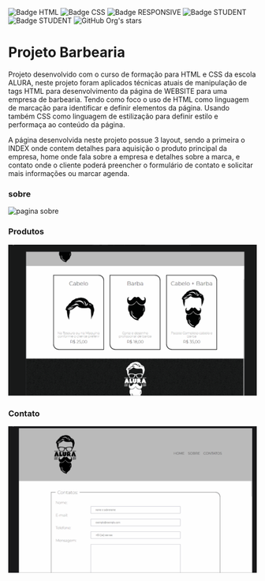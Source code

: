 ![Badge HTML](https://img.shields.io/badge/lenguage-html-red)
![Badge CSS](https://img.shields.io/badge/lenguage-css-green)
![Badge RESPONSIVE](https://img.shields.io/badge/type-responsive-yellow)
![Badge STUDENT](https://img.shields.io/badge/main-student-pink)
![Badge STUDENT](https://img.shields.io/badge/main-vercel-purple)
![GitHub Org's stars](https://img.shields.io/github/stars/camilafernanda?style=social)

# Projeto Barbearia 

Projeto desenvolvido com o curso de formação para HTML e CSS da escola ALURA, neste projeto foram aplicados técnicas atuais de manipulação de tags HTML para desenvolvimento da página de WEBSITE para uma empresa de barbearia.
Tendo como foco o uso de HTML como linguagem de marcação para identificar e definir elementos da página.
Usando também CSS como linguagem de estilização para definir estilo e performaça ao conteúdo da página.

A página desenvolvida neste projeto possue 3 layout, sendo a primeira o INDEX onde contem detalhes para aquisição o produto principal da empresa, home onde fala sobre a empresa e detalhes sobre a marca, e contato onde o cliente poderá preencher o formulário de contato e solicitar mais informações ou marcar agenda.

### sobre

![pagina sobre](./resource/markdownsrc/barbeariasobre.gif)

### Produtos

![pagina produtos](./resource/markdownsrc/barbeariaproducts.gif)

### Contato

![pagina produtos](./resource/markdownsrc/barbeariacontatos.gif)

